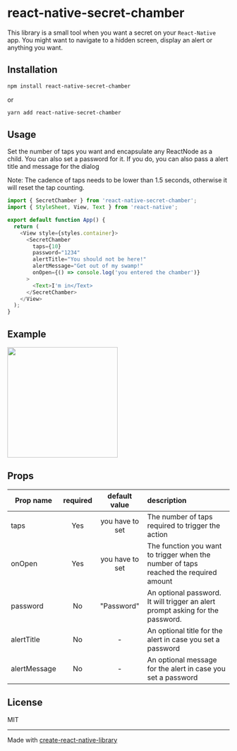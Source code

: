 # react-native-secret-chamber

This library is a small tool when you want a secret on your `React-Native` app. You might want to navigate to a hidden screen, display an alert or anything you want.

## Installation

```sh
npm install react-native-secret-chamber
```
or
```sh
yarn add react-native-secret-chamber
```

## Usage

Set the number of taps you want and encapsulate any ReactNode as a child. You can also set a password for it. If you do, you can also pass a alert title and message for the dialog

Note: The cadence of taps needs to be lower than 1.5 seconds, otherwise it will reset the tap counting.

```js
import { SecretChamber } from 'react-native-secret-chamber';
import { StyleSheet, View, Text } from 'react-native';

export default function App() {
  return (
    <View style={styles.container}>
      <SecretChamber
        taps={10}
        password="1234"
        alertTitle="You should not be here!"
        alertMessage="Get out of my swamp!"
        onOpen={() => console.log('you entered the chamber')}
      >
        <Text>I'm in</Text>
      </SecretChamber>
    </View>
  );
}

```

## Example

<img src="https://github.com/rafaelbpa/react-native-secret-chamber/assets/5288896/59125ed5-b0f3-4747-844c-aa08d25f4cb2" width="250" />


## Props
| Prop name     | required      | default value   | description |
| ------------- |:-------------:| :-------------: | :------------- |
| taps          | Yes           | you have to set | The number of taps required to trigger the action |
| onOpen        | Yes           | you have to set | The function you want to trigger when the number of taps reached the required amount |
| password      | No            |    "Password"   | An optional password. It will trigger an alert prompt asking for the password. |
| alertTitle    | No            |        -        | An optional title for the alert in case you set a password |
| alertMessage  | No            |        -        | An optional message for the alert in case you set a password |

## License

MIT

---

Made with [create-react-native-library](https://github.com/callstack/react-native-builder-bob)

